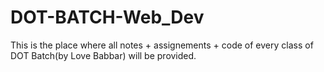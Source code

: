 # DOT-BATCH-Web_Dev
This is the place where all notes + assignements + code of every class of DOT Batch(by Love Babbar) will be provided.
